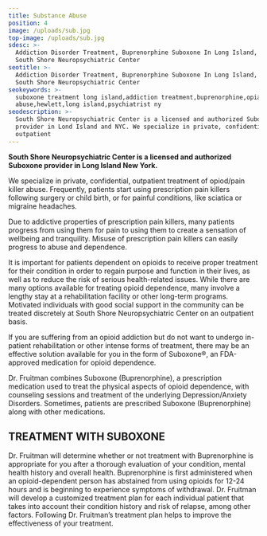 ```yaml
---
title: Substance Abuse
position: 4
image: /uploads/sub.jpg
top-image: /uploads/sub.jpg
sdesc: >-
  Addiction Disorder Treatment, Buprenorphine Suboxone In Long Island, Hewlett |
  South Shore Neuropsychiatric Center
seotitle: >-
  Addiction Disorder Treatment, Buprenorphine Suboxone In Long Island, Hewlett |
  South Shore Neuropsychiatric Center
seokeywords: >-
  suboxone treatment long island,addiction treatment,buprenorphine,opiate
  abuse,hewlett,long island,psychiatrist ny
seodescription: >-
  South Shore Neuropsychiatric Center is a licensed and authorized Suboxone
  provider in Lond Island and NYC. We specialize in private, confidential,
  outpatient
---
```

**South Shore Neuropsychiatric Center is a licensed and authorized Suboxone provider in Long Island New York.**

We specialize in private, confidential, outpatient treatment of opiod/pain killer abuse. Frequently, patients start using prescription pain killers following surgery or child birth, or for painful conditions, like sciatica or migraine headaches.


Due to addictive properties of prescription pain killers, many patients progress from using them for pain to using them to create a sensation of wellbeing and tranquility. Misuse of prescription pain killers can easily progress to abuse and dependence.


It is important for patients dependent on opioids to receive proper treatment for their condition in order to regain purpose and function in their lives, as well as to reduce the risk of serious health-related issues. While there are many options available for treating opioid dependence, many involve a lengthy stay at a rehabilitation facility or other long-term programs. Motivated individuals with good social support in the community can be treated discretely at South Shore Neuropsychiatric Center on an outpatient basis.


If you are suffering from an opioid addiction but do not want to undergo in-patient rehabilitation or other intense forms of treatment, there may be an effective solution available for you in the form of Suboxone®, an FDA-approved medication for opioid dependence.


Dr. Fruitman combines Suboxone (Buprenorphine), a prescription medication used to treat the physical aspects of opioid dependence, with counseling sessions and treatment of the underlying Depression/Anxiety Disorders. Sometimes, patients are prescribed Suboxone (Buprenorphine) along with other medications.



## TREATMENT WITH SUBOXONE

Dr. Fruitman will determine whether or not treatment with Buprenorphine is appropriate for you after a thorough evaluation of your condition, mental health history and overall health. Buprenorphine is first administered when an opioid-dependent person has abstained from using opioids for 12-24 hours and is beginning to experience symptoms of withdrawal. Dr. Fruitman will develop a customized treatment plan for each individual patient that takes into account their condition history and risk of relapse, among other factors. Following Dr. Fruitman’s treatment plan helps to improve the effectiveness of your treatment.
